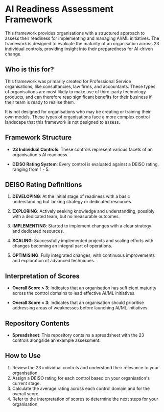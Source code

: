 # AI Readiness Assessment Framework

This framework provides organisations with a structured approach to assess their readiness for implementing and managing AI/ML initiatives. The framework is designed to evaluate the maturity of an organisation across 23 individual controls, providing insight into their preparedness for AI-driven change.

## Who is this for?

This framework was primarily created for Professional Service organisations, like consultancies, law firms, and accountants. These types of organisations are most likely to make use of third-party technology products, and can therefore reap significant benefits for their business if their team is ready to realise them.

It is not designed for organisations who may be creating or training their own models. These types of organisations face a more complex control landscape that this framework is not designed to assess.

## Framework Structure

- **23 Individual Controls**: These controls represent various facets of an organisation's AI readiness.

- **DEISO Rating System**: Every control is evaluated against a DEISO rating, ranging from 1 - 5. 

## DEISO Rating Definitions

1. **DEVELOPING**: At the initial stage of readiness with a basic understanding but lacking strategy or dedicated resources.

2. **EXPLORING**: Actively seeking knowledge and understanding, possibly with a dedicated team, but no measurable outcomes.

3. **IMPLEMENTING**: Started to implement changes with a clear strategy and dedicated resources.

4. **SCALING**: Successfully implemented projects and scaling efforts with changes becoming an integral part of operations.

5. **OPTIMISING**: Fully integrated changes, with continuous improvements and exploration of advanced techniques.

## Interpretation of Scores

- **Overall Score > 3**: Indicates that an organisation has sufficient maturity across the control domains to lead effective AI/ML initiatives.

- **Overall Score < 3**: Indicates that an organisation should prioritise addressing areas of weaknesses before launching AI/ML initiatives.

## Repository Contents

- **Spreadsheet**: This repository contains a spreadsheet with the 23 controls alongside an example assessment.

## How to Use

1. Review the 23 individual controls and understand their relevance to your organisation.
2. Assign a DEISO rating for each control based on your organisation's current stage.
3. Calculate the average rating across each control domain and for the overall score.
4. Refer to the interpretation of scores to determine the next steps for your organisation.
